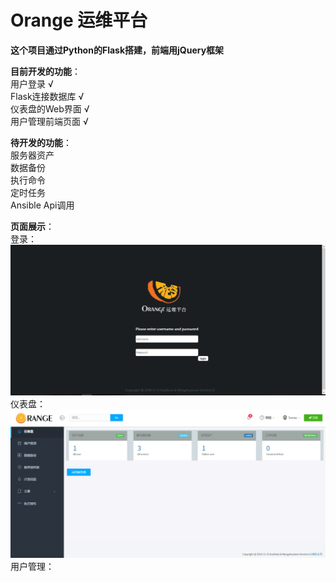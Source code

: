 # Orange 运维平台

**这个项目通过Python的Flask搭建，前端用jQuery框架**

**目前开发的功能**：  
用户登录 √  
Flask连接数据库 √  
仪表盘的Web界面 √  
用户管理前端页面 √

**待开发的功能**：  
服务器资产  
数据备份  
执行命令  
定时任务  
Ansible Api调用

**页面展示**：  
登录：  
![登录](https://raw.githubusercontent.com/TomasWang28/Orange/master/screenshot/%E6%8D%95%E8%8E%B71.PNG)  
仪表盘：  
![仪表盘](https://raw.githubusercontent.com/TomasWang28/Orange/master/screenshot/%E6%8D%95%E8%8E%B72.PNG)  
用户管理：
